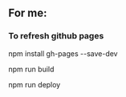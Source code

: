 ## For me:
### To refresh github pages

npm install gh-pages --save-dev

npm run build

npm run deploy
